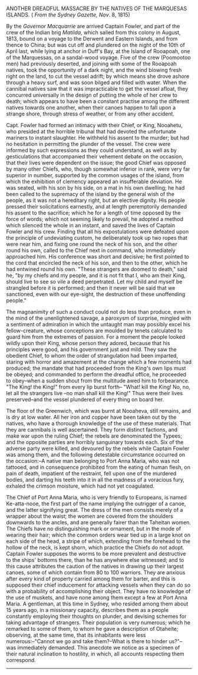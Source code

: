 ANOTHER DREADFUL MASSACRE BY THE NATIVES OF THE MARQUESAS ISLANDS. ( *From the Sydney Gazette, Nov*. 8, 1815)By the *Governor Macquarrie*  are arrived Captain Fowler, and part of the crew of the Indian brig *Matilda*, which sailed from this colony in August, 1813, bound on a voyage to the Derwent and Eastern Islands, and from thence to China; but was cut off and plundered on the night of the 10th of April last, while lying at anchor in Duff's Bay, at the Island of Rooapoah, one of the Marquessas, on a sandal-wood voyage. Five of the crew (Poomootoo men) had previously deserted, and joining with some of the Rooapoah natives, took the opportunity of a dark night, and the wind blowing fresh right on the land, to cut the vessel adrift; by which means she drove ashore through a heavy surf, and was soon bilged and filled with water. When the cannibal natives saw that it was impracticable to get the vessel afloat, they concurred universally in the design of putting the whole of her crew to death; which appears to have been a constant practise among the different natives towards one another, when their canoes happen to fall upon a strange shore, through stress of weather, or from any other accident.Capt. Fowler had formed an intimacy with their Chief, or King, Nooahetu, who presided at the horrible tribunal that had devoted the unfortunate mariners to instant slaughter. He withheld his assent to the murder; but had no hesitation in permitting the plunder of the vessel. The crew were informed by such expressions as they could understand, as well as by gesticulations that accompanied their vehement debate on the occasion, that their lives were dependent on the issue; the good Chief was opposed by many other Chiefs, who, though somewhat inferior in rank, were very far superior in number, supported by the common usages of the island, from which the exhibition of clemency appeared an insufferable deviation. He was seated, with his son by his side, on a mat in his own dwelling; he had been called to the supremacy of the island by the general wish of the people, as it was not a hereditary right, but an elective dignity. His people pressed their solicitations earnestly, and at length peremptorily demanded his assent to the sacrifice; which he for a length of time opposed by the force of words; which not seeming likely to prevail, he adopted a method which silenced the whole in an instant, and saved the lives of Captain Fowler and his crew. Finding that all his expostulations were defeated upon the principle of undeviating custom, he deliberately took up two ropes that were near him, and fixing one round the neck of his son, and the other round his own, called to the Chief next in command, who immediately approached him. His conference was short and decisive; he first pointed to the cord that encircled the neck of his son, and then to the other, which he had entwined round his own. "These strangers are doomed to death," said he, "by my chiefs and my people, and it is not fit that I, who am their King, should live to see so vile a deed perpetrated. Let my child and myself be strangled before it is performed; and then it never will be said that we sanctioned, even with our eye-sight, the destruction of these unoffending people."The magnanimity of such a conduct could not do less than produce, even in the mind of the unenlightened savage, a paroxysm of surprise, mingled with a sentiment of admiration in which the untaught man may possibly excel his fellow-creature, whose conceptions are moulded by tenets calculated to guard him from the extremes of passion. For a moment the people looked wildly upon their King, whose person they adored, because that his principles were good, and his government just and mild. They saw the obedient Chief, to whom the order of strangulation had been imparted, staring with horror and amazement at the change which a few moments had produced; the mandate that had proceeded from the King's own lips must be obeyed; and commanded to perform the dreadful office, he proceeded to obey–when a sudden shout from the multitude awed him to forbearance. "The King! the King!" from every lip burst forth– "What! kill the King! No, no, let all the strangers live –no man shall kill the King!" Thus were their lives preserved–and the vessel plundered of every thing on board her.The floor of the Greenwich, which was burnt at Nooaheva, still remains, and is dry at low water. All her iron and copper have been taken out by the natives, who have a thorough knowledge of the use of these materials. That they are cannibals is well ascertained. They form distinct factions, and make war upon the ruling Chief; the rebels are denominated the Typees; and the opposite parties are horribly sanguinary towards each. Six of the adverse party were killed, and devoured by the rebels while Captain Fowler was among them, and the following detestable circumstance occurred on the occasion:–A native man belonging to Port Anna Maria, who was not tattooed, and in consequence prohibited from the eating of human flesh, on pain of death, impatient of the restraint, fell upon one of the murdered bodies, and darting his teeth into it in all the madness of a voracious fury, exhaled the crimson moisture, which had not yet coagulated.The Chief of Port Anna Maria, who is very friendly to Europeans, is named Ke-atta-nooe, the first part of the name implying the outrigger of a canoe, and the latter signifying great. The dress of the men consists merely of a wrapper about the waist; the women are covered from the shoulders downwards to the ancles, and are generally fairer than the Taheitan women. The Chiefs have no distinguishing mark or ornament, but in the mode of wearing their hair; which the common orders wear tied up in a large knot on each side of the head, a stripe of which, extending from the forehead to the hollow of the neck, is kept shorn, which practice the Chiefs do not adopt. Captain Fowler supposes the worms to be more prevalent and destructive to the ships' bottoms there, than he has anywhere else witnessed; and to this cause attributes the caution of the natives in drawing up their largest canoes, some of which contain from 80 to 100 warriors. They are anxious after every kind of property carried among them for barter, and this is supposed their chief inducement for attacking vessels when they can do so with a probability of accomplishing their object. They have no knowledge of the use of muskets, and have none among them except a few at Port Anna Maria. A gentleman, at this time in Sydney, who resided among them about 15 years ago, in a missionary capacity, describes them as a people constantly employing their thoughts on plunder, and devising schemes for taking advantage of strangers. Their population is very numerous; which he remarked to some of them, to whom he gave a description of Otaheite; observing, at the same time, that its inhabitants were less numerous:–"Cannot we go and take them?–What is there to hinder us?"– was immediately demanded. This anecdote we notice as a specimen of their natural inclination to hostility, in which, all accounts respecting them correspond.
                      
---
